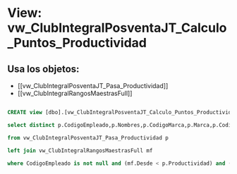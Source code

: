 # View: vw_ClubIntegralPosventaJT_Calculo_Puntos_Productividad

## Usa los objetos:
- [[vw_ClubIntegralPosventaJT_Pasa_Productividad]]
- [[vw_ClubIntegralRangosMaestrasFull]]

```sql

CREATE view [dbo].[vw_ClubIntegralPosventaJT_Calculo_Puntos_Productividad] as

select distinct p.CodigoEmpleado,p.Nombres,p.CodigoMarca,p.Marca,p.CodigoCentro,p.NombreCentro,p.IdClubintegralModeloSub,p.NombreModeloSub,p.Ano,p.Trimestre,p.Productividad,mf.Puntos

from vw_ClubIntegralPosventaJT_Pasa_Productividad p

left join vw_ClubIntegralRangosMaestrasFull mf							on				p.IdRangoVersionMax = mf.IdRangoVersion 

where CodigoEmpleado is not null and (mf.Desde < p.Productividad) and (mf.Hasta >= p.Productividad) 







```
